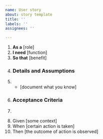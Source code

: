 ```yaml
---
name: User story
about: story template
title: ''
labels: ''
assignees: ''

---
```


1. **As a** [role]
2. **I need** [function]
3. **So that** [benefit]
4. ### Details and Assumptions
5. * [document what you know]
6. ### Acceptance Criteria
7. ```gherkin
8. Given [some context]
9. When [certain action is taken]
10. Then [the outcome of action is observed]
